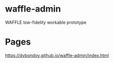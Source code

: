 # waffle-admin
WAFFLE low-fidelity workable prototype

# Pages
https://dvbondoy.github.io/waffle-admin/index.html